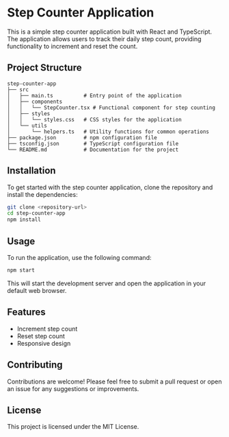 # Step Counter Application

This is a simple step counter application built with React and TypeScript. The application allows users to track their daily step count, providing functionality to increment and reset the count.

## Project Structure

```
step-counter-app
├── src
│   ├── main.ts          # Entry point of the application
│   ├── components
│   │   └── StepCounter.tsx # Functional component for step counting
│   ├── styles
│   │   └── styles.css   # CSS styles for the application
│   └── utils
│       └── helpers.ts   # Utility functions for common operations
├── package.json         # npm configuration file
├── tsconfig.json        # TypeScript configuration file
└── README.md            # Documentation for the project
```

## Installation

To get started with the step counter application, clone the repository and install the dependencies:

```bash
git clone <repository-url>
cd step-counter-app
npm install
```

## Usage

To run the application, use the following command:

```bash
npm start
```

This will start the development server and open the application in your default web browser.

## Features

- Increment step count
- Reset step count
- Responsive design

## Contributing

Contributions are welcome! Please feel free to submit a pull request or open an issue for any suggestions or improvements.

## License

This project is licensed under the MIT License.